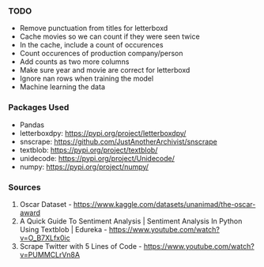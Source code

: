 ### TODO
- Remove punctuation from titles for letterboxd
- Cache movies so we can count if they were seen twice
- In the cache, include a count of occurences
- Count occurences of production company/person
- Add counts as two more columns
- Make sure year and movie are correct for letterboxd
- Ignore nan rows when training the model
- Machine learning the data


### Packages Used
- Pandas
- letterboxdpy: https://pypi.org/project/letterboxdpy/
- snscrape: https://github.com/JustAnotherArchivist/snscrape
- textblob: https://pypi.org/project/textblob/
- unidecode: https://pypi.org/project/Unidecode/
- numpy: https://pypi.org/project/numpy/

### Sources
1. Oscar Dataset - https://www.kaggle.com/datasets/unanimad/the-oscar-award
2. A Quick Guide To Sentiment Analysis | Sentiment Analysis In Python Using Textblob | Edureka - https://www.youtube.com/watch?v=O_B7XLfx0ic
3. Scrape Twitter with 5 Lines of Code - https://www.youtube.com/watch?v=PUMMCLrVn8A